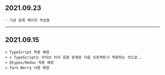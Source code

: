 ## 2021.09.23
```
- 기관 등록 페이지 작성중
```
---
## 2021.09.15
```
> TypeScript 적용 예정
> > TypeScript는 라이브 러리 호환 문제로 다음 프로젝트시 적용하는 것으로..
> @types/Redux 적용 예정
> Yarn Berry 사용 예정
```
